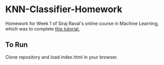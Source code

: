 # KNN-Classifier-Homework

Homework for Week 1 of Siraj Raval's online course in Machine Learning, which was to complete [this tutorial.](https://codelabs.developers.google.com/codelabs/tensorflowjs-teachablemachine-codelab/index.html#0)


## To Run
 Clone repository and load index.html in your browser.


